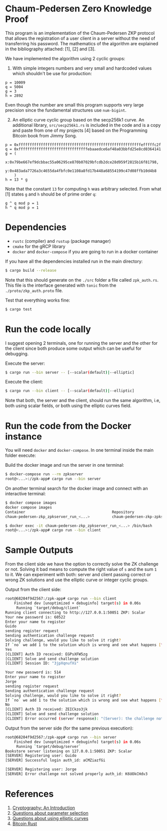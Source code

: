 # Chaum-Pedersen Zero Knowledge Proof

This program is an implementation of the Chaum-Pedersen ZKP protocol that allows
the registration of a user client in a server without the need of transferring
his password. The mathematics of the algorithm are explained in the bibliography attached: [1], [2] and [3].

We have implemented the algorithm using 2 cyclic groups:

1. With simple integers numbers and very small and hardcoded values which
shouldn't be use for production:

```
p = 10009
q = 5004
g = 3
h = 2892
```

Even though the number are small this program supports very large precision
since the fundamental structures use `num-bigint`.

2. An elliptic curve cyclic group based on the secp256k1 curve. An additional
library, `src/secp256k1.rs` is included in the code and is a copy and paste from
one of my projects [4] based on the Programming Bitcoin book from Jimmy Song.

```
p = 0xfffffffffffffffffffffffffffffffffffffffffffffffffffffffefffffc2f
q = 0xfffffffffffffffffffffffffffffffebaaedce6af48a03bbfd25e8cd0364141
g = (
    x:0x79be667ef9dcbbac55a06295ce870b07029bfcdb2dce28d959f2815b16f81798,
    y:0x483ada7726a3c4655da4fbfc0e1108a8fd17b448a68554199c47d08ffb10d4b8
    )
h = 13 * g
```

Note that the constant `13` for computing `h` was arbitrary selected. From what
[1] states `g` and `h` should be of prime order `q`:

```
g ^ q mod p = 1
h ^ q mod p = 1
```

# Dependencies

- `rustc` (compiler) and `rustup` (package manager)
- `cmake` for the gRCP library
- `docker` and `docker-compose` if you are going to run in a docker container

If you have all the dependencies installed run in the main directory:

```bash
$ cargo build --release
```

Note that this should generate on the `./src` folder a file called
`zpk_auth.rs`. This file is the interface generated with `tonic` from the
`./proto/zkp_auth.proto` file.

Test that everything works fine:

```bash
$ cargo test
```

# Run the code locally

I suggest opening 2 terminals, one for running the server and the other for the
client since both produce some output which can be useful for debugging.

Execute the server:

```bash
$ cargo run --bin server -- [--scalar(default)|--elliptic]
```

Execute the client:

```bash
$ cargo run --bin client -- [--scalar(default)|--elliptic]
```

Note that both, the server and the client, should run the same algorithm, i.e,
both using scalar fields, or both using the elliptic curves field.

# Run the code from the Docker instance

You will need `docker` and `docker-compose`. In one terminal inside the main folder execute:

Build the docker image and run the server in one terminal:

```bash
$ docker-compose run --rm zpkserver
root@<...>:/zpk-app# cargo run --bin server
```

On another terminal search for the docker image and connect with an interactive terminal:

```bash
$ docker compose images
docker compose images
Container                                       Repository                     Tag                 Image Id            Size
chaum-pedersen-zkp_zpkserver_run_<...>          chaum-pedersen-zkp-zpkserver   latest              <...>               <..>GB

$ docker exec -it chaum-pedersen-zkp_zpkserver_run_<...> /bin/bash
root@<...>:/zpk-app# cargo run --bin client
```

# Sample Outputs

From the client side we have the option to correctly solve the ZK challenge or
not. Solving it bad means to compute the right value of `s` and the sum `1` to
it. We can experiment with both: server and client passing correct or wrong ZK
solutions and use the elliptic curve or integer cyclic groups.

Output from the client side:

```bash
root@68204f9d2567:/zpk-app# cargo run --bin client
    Finished dev [unoptimized + debuginfo] target(s) in 0.06s
     Running `target/debug/client`
Running client connecting to http://127.0.0.1:50051 ZKP: Scalar
Your new password is: 60522
Enter your name to register
Guido
sending register request
Sending authentication challenge request
Solving challenge, would you like to solve it right?
If `no` we add 1 to the solution which is wrong and see what happens [Y/n]
Yes
[CLIENT] Auth ID received: EGPsXFW5zg
[CLIENT] Solve and send challenge solution
[CLIENT] Session ID: "3jpXqnufXs"

Your new password is: 514
Enter your name to register
Jorge
sending register request
Sending authentication challenge request
Solving challenge, would you like to solve it right?
If `no` we add 1 to the solution which is wrong and see what happens [Y/n]
No
[CLIENT] Auth ID received: ZEICkzo3jk
[CLIENT] Solve and send challenge solution
[CLIENT] Error occurred (server response): "(Server): the challenge not solved properly"
```

Output from the server side (for the same previous execution):

```bash
root@68204f9d2567:/zpk-app# cargo run --bin server
    Finished dev [unoptimized + debuginfo] target(s) in 0.06s
     Running `target/debug/server`
Bookstore server listening on 127.0.0.1:50051 ZKP: Scalar
[SERVER] Registering user: Guido
[SERVER] Successful login auth_id: aCMZiazfGi

[SERVER] Registering user: Jorge
[SERVER] Error challenge not solved properly auth_id: K6UOkCHdv3
```

# References

1. [Cryptography: An Introduction](https://www.cs.umd.edu/~waa/414-F11/IntroToCrypto.pdf)
2. [Questions about parameter selection](https://crypto.stackexchange.com/questions/99262/chaum-pedersen-protocol)
3. [Questions about using elliptic curves](https://crypto.stackexchange.com/questions/105889/chaum-pedersen-protocol-adapted-to-elliptic-curves?noredirect=1#comment226693_105889)
4. [Bitcoin Rust](https://github.com/gagiuntoli/bitcoin_rust)